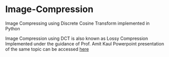 # Image-Compression
Image Compressing using Discrete Cosine Transform implemented in Python

Image Compression using DCT is also known as Lossy Compression
Implemented under the guidance of Prof. Amit Kaul
Powerpoint presentation of the same topic can be accessed [here](https://docs.google.com/presentation/d/1IoOzzOFB52fchsQ-ODcVfFka2s_S06wncEGfqkugZkw/edit?usp=sharing)
